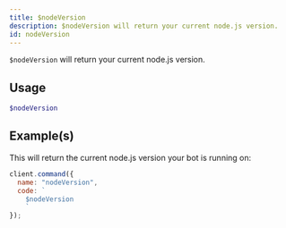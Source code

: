 ```yaml
---
title: $nodeVersion
description: $nodeVersion will return your current node.js version.
id: nodeVersion
---
```


`$nodeVersion` will return your current node.js version.

## Usage

```php
$nodeVersion
```

## Example(s)

This will return the current node.js version your bot is running on:

```javascript
client.command({
  name: "nodeVersion",
  code: `
    $nodeVersion
    `
});
```
